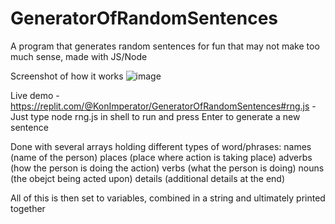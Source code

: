 # GeneratorOfRandomSentences
A program that generates random sentences for fun that may not make too much sense, made with JS/Node

Screenshot of how it works ![image](https://user-images.githubusercontent.com/103381077/202317778-8a80ae2d-d739-462c-b9f9-71401dca5656.png)



Live demo - https://replit.com/@KonImperator/GeneratorOfRandomSentences#rng.js - Just type node rng.js in shell to run and press Enter to generate a new sentence

Done with several arrays holding different types of word/phrases:
names (name of the person)
places (place where action is taking place)
adverbs (how the person is doing the action)
verbs (what the person is doing)
nouns (the obejct being acted upon)
details (additional details at the end)

All of this is then set to variables, combined in a string and ultimately printed together
